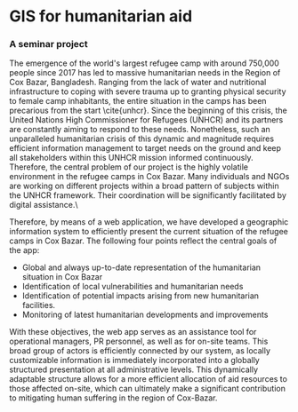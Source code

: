 # GIS for humanitarian aid
### A seminar project
The emergence of the world's largest refugee camp with around 750,000 people since 2017 has led to massive humanitarian needs in the Region of Cox Bazar, Bangladesh. Ranging from the lack of water and nutritional infrastructure to coping with severe trauma up to granting physical security to female camp inhabitants, the entire situation in the camps has been precarious from the start \cite{unhcr}. Since the beginning of this crisis, the United Nations High Commissioner for Refugees (UNHCR) and its partners are constantly aiming to respond to these needs. Nonetheless, such an unparalleled humanitarian crisis of this dynamic and magnitude requires efficient information management to target needs on the ground and keep all stakeholders within this UNHCR mission informed continuously. Therefore, the central problem of our project is the highly volatile environment in the refugee camps in Cox Bazar. Many individuals and NGOs are working on different projects within a broad pattern of subjects within the UNHCR framework. Their coordination will be significantly facilitated by digital assistance.\\

Therefore, by means of a web application, we have developed a geographic information system to efficiently present the current situation of the refugee camps in Cox Bazar. The following four points reflect the central goals of the app:

- Global and always up-to-date representation of the humanitarian situation in Cox Bazar
- Identification of local vulnerabilities and humanitarian needs
- Identification of potential impacts arising from new humanitarian facilities. 
- Monitoring of latest humanitarian developments and improvements

With these objectives, the web app serves as an assistance tool for operational managers, PR personnel, as well as for on-site teams. This broad group of actors is efficiently connected by our system, as locally customizable information is immediately incorporated into a globally structured presentation at all administrative levels. This dynamically adaptable structure allows for a more efficient allocation of aid resources to those affected on-site, which can ultimately make a significant contribution to mitigating human suffering in the region of Cox-Bazar.
